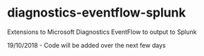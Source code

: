 # diagnostics-eventflow-splunk
Extensions to Microsoft Diagnostics EventFlow to output to Splunk

19/10/2018 - Code will be added over the next few days
